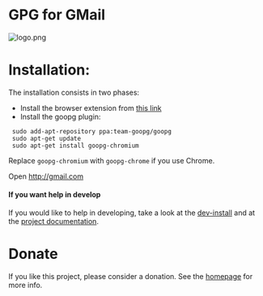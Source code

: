 # GPG for GMail

![logo.png](http://people.ubuntu.com/~l3on/goopg/logo-50perc.png)

# Installation:
The installation consists in two phases:
 * Install the browser extension from [this link](https://chrome.google.com/webstore/detail/goopg/ifpoaednafmgolabhpjmbimllaoidelg)
 * Install the goopg plugin:
```
 sudo add-apt-repository ppa:team-goopg/goopg
 sudo apt-get update
 sudo apt-get install goopg-chromium
```
 Replace `goopg-chromium` with `goopg-chrome` if you use Chrome.

Open http://gmail.com


#### If you want help in develop

If you would like to help in developing, take a look at the [dev-install](docs/dev-install.md) and at the [project documentation](docs/project.md).

# Donate
If you like this project, please consider a donation. See the [homepage](http://leoiannacone.github.io/goopg/) for more info.
